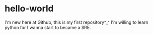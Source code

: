 # hello-world
I'm new here at Github, this is my first repository^_^
I'm willing to learn python for I wanna start to became a SRE.

